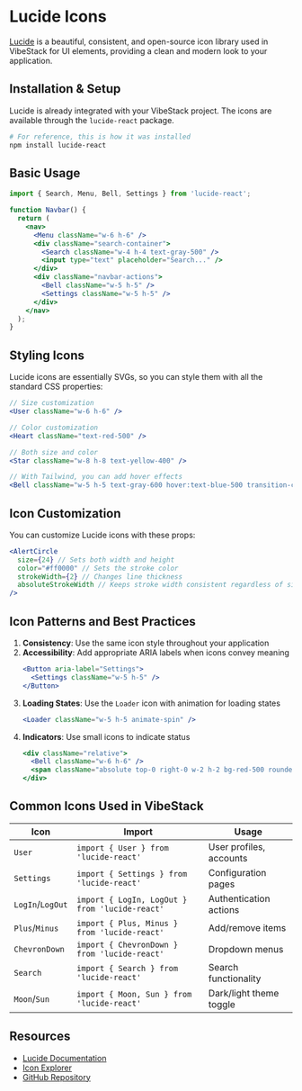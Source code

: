 # Lucide Icons

[Lucide](https://lucide.dev/) is a beautiful, consistent, and open-source icon library used in VibeStack for UI elements, providing a clean and modern look to your application.

## Installation & Setup

Lucide is already integrated with your VibeStack project. The icons are available through the `lucide-react` package.

```bash
# For reference, this is how it was installed
npm install lucide-react
```

## Basic Usage

```jsx
import { Search, Menu, Bell, Settings } from 'lucide-react';

function Navbar() {
  return (
    <nav>
      <Menu className="w-6 h-6" />
      <div className="search-container">
        <Search className="w-4 h-4 text-gray-500" />
        <input type="text" placeholder="Search..." />
      </div>
      <div className="navbar-actions">
        <Bell className="w-5 h-5" />
        <Settings className="w-5 h-5" />
      </div>
    </nav>
  );
}
```

## Styling Icons

Lucide icons are essentially SVGs, so you can style them with all the standard CSS properties:

```jsx
// Size customization
<User className="w-6 h-6" />

// Color customization
<Heart className="text-red-500" />

// Both size and color
<Star className="w-8 h-8 text-yellow-400" />

// With Tailwind, you can add hover effects
<Bell className="w-5 h-5 text-gray-600 hover:text-blue-500 transition-colors" />
```

## Icon Customization

You can customize Lucide icons with these props:

```jsx
<AlertCircle 
  size={24} // Sets both width and height
  color="#ff0000" // Sets the stroke color
  strokeWidth={2} // Changes line thickness
  absoluteStrokeWidth // Keeps stroke width consistent regardless of size
/>
```

## Icon Patterns and Best Practices

1. **Consistency**: Use the same icon style throughout your application
2. **Accessibility**: Add appropriate ARIA labels when icons convey meaning
   ```jsx
   <Button aria-label="Settings">
     <Settings className="w-5 h-5" />
   </Button>
   ```
3. **Loading States**: Use the `Loader` icon with animation for loading states
   ```jsx
   <Loader className="w-5 h-5 animate-spin" />
   ```
4. **Indicators**: Use small icons to indicate status
   ```jsx
   <div className="relative">
     <Bell className="w-6 h-6" />
     <span className="absolute top-0 right-0 w-2 h-2 bg-red-500 rounded-full"></span>
   </div>
   ```

## Common Icons Used in VibeStack

| Icon | Import | Usage |
|------|--------|-------|
| `User` | `import { User } from 'lucide-react'` | User profiles, accounts |
| `Settings` | `import { Settings } from 'lucide-react'` | Configuration pages |
| `LogIn`/`LogOut` | `import { LogIn, LogOut } from 'lucide-react'` | Authentication actions |
| `Plus`/`Minus` | `import { Plus, Minus } from 'lucide-react'` | Add/remove items |
| `ChevronDown` | `import { ChevronDown } from 'lucide-react'` | Dropdown menus |
| `Search` | `import { Search } from 'lucide-react'` | Search functionality |
| `Moon`/`Sun` | `import { Moon, Sun } from 'lucide-react'` | Dark/light theme toggle |

## Resources

- [Lucide Documentation](https://lucide.dev/docs/lucide-react)
- [Icon Explorer](https://lucide.dev/icons/)
- [GitHub Repository](https://github.com/lucide-icons/lucide)
